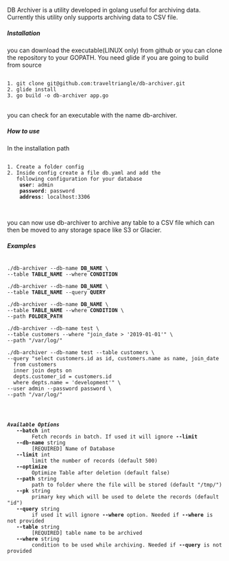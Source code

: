 DB Archiver is a utility developed in golang useful for archiving 
data. Currently this utility only supports archiving data to CSV 
file. 

##### Installation
you can download the executable(LINUX only) from github or 
you can clone the repository to your GOPATH. You need glide if
you are going to build from source

<pre>
<code>
1. git clone git@github.com:traveltriangle/db-archiver.git
2. glide install
3. go build -o db-archiver app.go 
</code>
</pre>

you can check for an executable with the name db-archiver.

##### How to use
In the installation path 
<pre>
<code>
1. Create a folder config
2. Inside config create a file db.yaml and add the 
   following configuration for your database
    <b>user</b>: admin
    <b>password</b>: password
    <b>address</b>: localhost:3306

</code>
</pre>
you can now use db-archiver to archive any table to a CSV file which can
then be moved to any storage space like S3 or Glacier.

##### Examples



<pre><code>
./db-archiver --db-name <b>DB_NAME</b> \
--table <b>TABLE_NAME</b> --where <b>CONDITION</b>

./db-archiver --db-name <b>DB_NAME</b> \
--table <b>TABLE_NAME</b> --query <b>QUERY</b>

./db-archiver --db-name <b>DB_NAME</b> \
--table <b>TABLE_NAME</b> --where <b>CONDITION</b> \
--path <b>FOLDER_PATH</b>

./db-archiver --db-name test \
--table customers --where "join_date > '2019-01-01'" \
--path "/var/log/"

./db-archiver --db-name test --table customers \
--query "select customers.id as id, customers.name as name, join_date 
  from customers 
  inner join depts on
  depts.customer_id = customers.id
  where depts.name = 'development'" \
--user admin --password password \
--path "/var/log/"




<b><i>Available Options</i></b>
   <b>--batch</b> int
     	Fetch records in batch. If used it will ignore <b>--limit</b>
   <b>--db-name</b> string
     	[REQUIRED] Name of Database
   <b>--limit </b>int
     	limit the number of records (default 500)
   <b>--optimize</b>
     	Optimize Table after deletion (default false)
   <b>--path </b>string
     	path to folder where the file will be stored (default "/tmp/")
   <b>--pk </b>string
     	primary key which will be used to delete the records (default "id")
   <b>--query </b>string
     	if used it will ignore <b>--where </b>option. Needed if <b>--where </b>is not provided
   <b>--table </b>string
     	[REQUIRED] table name to be archived
   <b>--where </b>string
     	condition to be used while archiving. Needed if <b>--query </b>is not provided
</code></pre>
